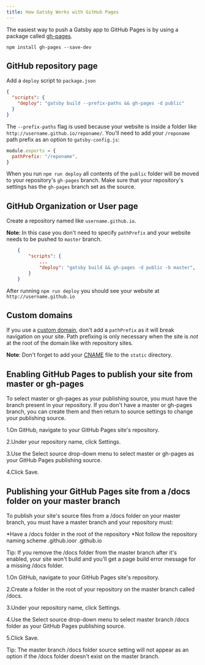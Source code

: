 ```yaml
---
title: How Gatsby Works with GitHub Pages
---
```


The easiest way to push a Gatsby app to GitHub Pages is by using a package called [gh-pages](https://github.com/tschaub/gh-pages).

`npm install gh-pages --save-dev`

## GitHub repository page

Add a `deploy` script to `package.json`

```json:title=package.json
{
  "scripts": {
    "deploy": "gatsby build --prefix-paths && gh-pages -d public"
  }
}
```

The `--prefix-paths` flag is used because your website is inside a folder like `http://username.github.io/reponame/`. You'll need to add your `/reponame` path prefix as an option to `gatsby-config.js`:

```js:title=gatsby-config.js
module.exports = {
  pathPrefix: "/reponame",
}
```

When you run `npm run deploy` all contents of the `public` folder will be moved to your repository's `gh-pages` branch. Make sure that your repository's settings has the `gh-pages` branch set as the source.

## GitHub Organization or User page

Create a repository named like `username.github.io`.

**Note**: In this case you don't need to specify `pathPrefix` and your website needs to be pushed to `master` branch.

```json:title=package.json
    {
        "scripts": {
            ...
            "deploy": "gatsby build && gh-pages -d public -b master",
        }
    }
```

After running `npm run deploy` you should see your website at `http://username.github.io`

## Custom domains

If you use a [custom domain](https://help.github.com/articles/using-a-custom-domain-with-github-pages/), don't add a `pathPrefix` as it will break navigation on your site. Path prefixing is only necessary when the site is _not_ at the root of the domain like with repository sites.

**Note**: Don't forget to add your [CNAME](https://help.github.com/articles/troubleshooting-custom-domains/#github-repository-setup-errors) file to the `static` directory.

## Enabling GitHub Pages to publish your site from master or gh-pages

To select master or gh-pages as your publishing source, you must have the branch present in your repository. If you don't have a master or gh-pages branch, you can create them and then return to source settings to change your publishing source.

1.On GitHub, navigate to your GitHub Pages site's repository.

2.Under your repository name, click Settings.

3.Use the Select source drop-down menu to select master or gh-pages as your GitHub Pages publishing source.

4.Click Save.

## Publishing your GitHub Pages site from a /docs folder on your master branch

To publish your site's source files from a /docs folder on your master branch, you must have a master branch and your repository must:

*Have a /docs folder in the root of the repository
*Not follow the repository naming scheme <username>.github.ioor <orgname>.github.io

Tip: If you remove the /docs folder from the master branch after it's enabled, your site won't build and you'll get a page build error message for a missing /docs folder.

1.On GitHub, navigate to your GitHub Pages site's repository.

2.Create a folder in the root of your repository on the master branch called /docs.

3.Under your repository name, click Settings.

4.Use the Select source drop-down menu to select master branch /docs folder as your GitHub Pages publishing source.

5.Click Save.

Tip: The master branch /docs folder source setting will not appear as an option if the /docs folder doesn't exist on the master branch.

